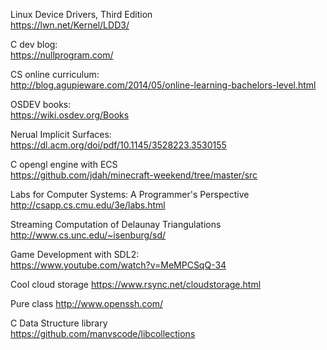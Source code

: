 Linux Device Drivers, Third Edition\
https://lwn.net/Kernel/LDD3/

C dev blog:\
https://nullprogram.com/

CS online curriculum:\
http://blog.agupieware.com/2014/05/online-learning-bachelors-level.html

OSDEV books:\
https://wiki.osdev.org/Books

Nerual Implicit Surfaces:\
https://dl.acm.org/doi/pdf/10.1145/3528223.3530155

C opengl engine with ECS\
https://github.com/jdah/minecraft-weekend/tree/master/src

Labs for Computer Systems: A Programmer's Perspective\
http://csapp.cs.cmu.edu/3e/labs.html

Streaming Computation of Delaunay Triangulations\
http://www.cs.unc.edu/~isenburg/sd/

Game Development with SDL2:\
https://www.youtube.com/watch?v=MeMPCSqQ-34

Cool cloud storage
https://www.rsync.net/cloudstorage.html

Pure class
http://www.openssh.com/

C Data Structure library \
https://github.com/manvscode/libcollections
